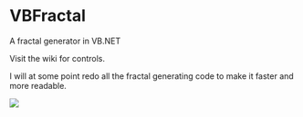 # VBFractal
A fractal generator in VB.NET

Visit the wiki for controls.

I will at some point redo all the fractal generating code to make it faster and more readable.

![](https://www.dropbox.com/s/9p14xmn94olq176/screenshot.png?dl=1)
